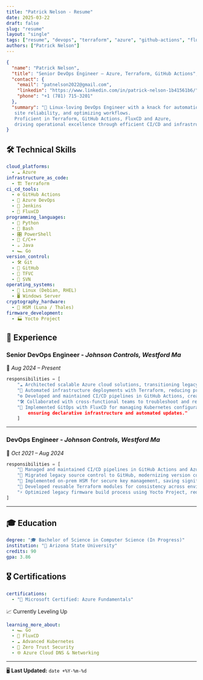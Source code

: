 ```yaml
---
title: "Patrick Nelson - Resume"
date: 2025-03-22
draft: false
slug: "resume"
layout: "single"
tags: ["resume", "devops", "terraform", "azure", "github-actions", "flux"]
authors: ["Patrick Nelson"]
---
```


```json
{
  "name": "Patrick Nelson",
  "title": "Senior DevOps Engineer — Azure, Terraform, GitHub Actions",
  "contact": {
    "email": "patnelson2022@gmail.com",
    "linkedin": "https://www.linkedin.com/in/patrick-nelson-1b41561b6/",
    "phone": "+1 (781) 715-3201"
  },
  "summary": "🐧 Linux-loving DevOps Engineer with a knack for automation,
   site reliability, and optimizing workflows.
   Proficient in Terraform, GitHub Actions, FluxCD and Azure,
   driving operational excellence through efficient CI/CD and infrastructure as code."
}
```

## 🛠 **Technical Skills**
```yaml
cloud_platforms:
  - ☁️ Azure
infrastructure_as_code:
  - 🏗️ Terraform
ci_cd_tools:
  - ⚙️ GitHub Actions
  - 🚀 Azure DevOps
  - 🔁 Jenkins
  - 🌊 FluxCD
programming_languages:
  - 🐍 Python
  - 🐚 Bash
  - 🎛️ PowerShell
  - 🔵 C/C++
  - ☕ Java
  - 🏎️ Go
version_control:
  - 🛠️ Git
  - 🐙 GitHub
  - 📁 TFVC
  - 📝 SVN
operating_systems:
  - 🐧 Linux (Debian, RHEL)
  - 🖥️ Windows Server
cryptography_hardware:
  - 🔐 HSM (Luna / Thales)
firmware_development:
  - 🏭 Yocto Project
```

## 🚀 **Experience**
### **Senior DevOps Engineer** - _Johnson Controls, Westford Ma_  
📅 _Aug 2024 – Present_
```python
responsibilities = [
    "☁️ Architected scalable Azure cloud solutions, transitioning legacy on-prem workloads.",
    "🤖 Automated infrastructure deployments with Terraform, reducing provisioning time.",
    "⚙️ Developed and maintained CI/CD pipelines in GitHub Actions, creating reusable workflows.",
    "🛠️ Collaborated with cross-functional teams to troubleshoot and resolve critical system issues.",
    "🌊 Implemented GitOps with FluxCD for managing Kubernetes configurations, 
        ensuring declarative infrastructure and automated updates."
    ]
```

---

### **DevOps Engineer** - _Johnson Controls, Westford Ma_  
📅 _Oct 2021 – Aug 2024_
```python
responsibilities = [
    "🔄 Managed and maintained CI/CD pipelines in GitHub Actions and Azure DevOps.",
    "🐙 Migrated legacy source control to GitHub, modernizing version control management.",
    "🔐 Implemented on-prem HSM for secure key management, saving significant costs on certificate management annually.",
    "🧱 Developed reusable Terraform modules for consistency across environments.",
    "⚡ Optimized legacy firmware build process using Yocto Project, reducing build times by 50%."
]
```

---

## 🎓 **Education**
```yaml
degree: "🎓 Bachelor of Science in Computer Science (In Progress)"
institution: "🏫 Arizona State University"
credits: 90
gpa: 3.86
```

## 🎖 **Certifications**
```yaml
certifications:
  - "📜 Microsoft Certified: Azure Fundamentals"
```

📈 Currently Leveling Up

```yaml
learning_more_about:
  - 🏎️ Go 
  - 🌊 FluxCD
  - ☁️ Advanced Kubernetes
  - 🔐 Zero Trust Security
  - 🌐 Azure Cloud DNS & Networking
```

---

🖥 **Last Updated:** `date +%Y-%m-%d`

